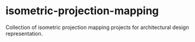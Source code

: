 # isometric-projection-mapping
Collection of isometric projection mapping projects for architectural design representation.
